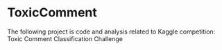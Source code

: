 # ToxicComment

The following project is code and analysis related to Kaggle competition: Toxic Comment Classification Challenge 


